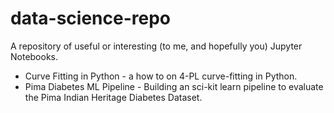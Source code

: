 # data-science-repo

A repository of useful or interesting (to me, and hopefully you) Jupyter Notebooks.

* Curve Fitting in Python - a how to on 4-PL curve-fitting in Python.
* Pima Diabetes ML Pipeline - Building an sci-kit learn pipeline to evaluate the Pima Indian Heritage Diabetes Dataset.
